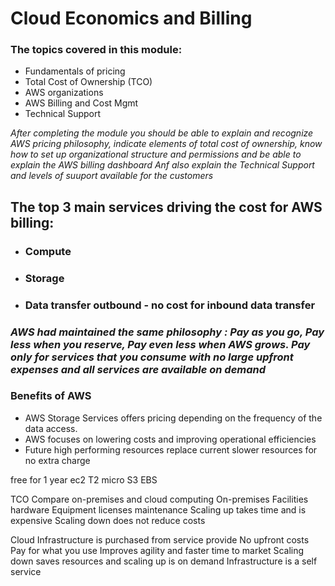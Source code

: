 # Cloud Economics and Billing

### The topics covered in this module: ###
+ Fundamentals of pricing
+ Total Cost of Ownership (TCO)
+ AWS organizations
+ AWS Billing and Cost Mgmt
+ Technical Support

*After completing the module you should be able to explain and recognize AWS pricing philosophy, indicate elements of total cost of ownership, know how to set up organizational structure and permissions and be able to explain the AWS billing dashboard Anf also explain the Technical Support and levels of suuport available for the customers*

## The top 3 main services driving the cost for AWS billing: ##
+ ### Compute ###
+ ### Storage ###
+ ### Data transfer outbound - no cost for inbound data transfer ###


### _AWS had maintained the same philosophy : Pay as you go, Pay less when you reserve, Pay even less when AWS grows. Pay only for services that you consume with no large upfront expenses and all services are available on demand_ ###

### Benefits of AWS ###
+ AWS Storage Services offers pricing depending on the frequency of the data access.
+ AWS focuses on lowering costs and improving operational efficiencies
+ Future high performing resources replace current slower resources for no extra charge

free for 1 year
ec2 T2 micro
S3
EBS

TCO
Compare on-premises and cloud computing
On-premises
Facilities
hardware Equipment
licenses
maintenance
Scaling up takes time and is expensive
Scaling down does not reduce costs


Cloud
Infrastructure is purchased from service provide
No upfront costs
Pay for what you use
Improves agility and faster time to market
Scaling down saves resources and 
scaling up is on demand
Infrastructure is a self service
